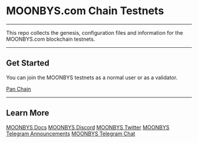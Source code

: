 # MOONBYS.com Chain Testnets

***

This repo collects the genesis, configuration files and information for the MOONBYS.com blockchain testnets.

***

## Get Started

You can join the MOONBYS testnets as a normal user or as a validator.

[Pan Chain](pan)
 
***

## Learn More

[MOONBYS Docs](https://www.docs.moonbys.com)
[MOONBYS Discord](https://discord.gg/yr5vqypJK2)
[MOONBYS Twitter](https://twitter.com/moonbys_)
[MOONBYS Telegram Announcements](t.me/moonbys)
[MOONBYS Telegram Chat](t.me/moonbys_chat)
